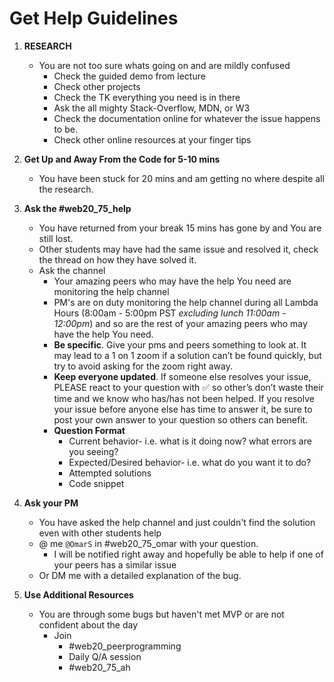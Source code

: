 # Get Help Guidelines
1. **RESEARCH**
    * You are not too sure whats going on and are mildly confused
        * Check the guided demo from lecture
        * Check other projects
        * Check the TK everything you need is in there
        * Ask the all mighty Stack-Overflow, MDN, or W3
        * Check the documentation online for whatever the issue happens to be.
        * Check other online resources at your finger tips
1. **Get Up and Away From the Code for 5-10 mins**
    * You have been stuck for 20 mins and am getting no where despite all the research.
1. **Ask the #web20_75_help** 
    * You have returned from your break 15 mins has gone by and You are still lost.
    * Other students may have had the same issue and resolved it, check the thread on how they have solved it.
    * Ask the channel 
        * Your amazing peers who may have the help You need are monitoring the help channel
        * PM's are on duty monitoring the help channel during all Lambda Hours (8:00am - 5:00pm PST *_excluding lunch 11:00am -                 12:00pm_*) and so are the rest of your amazing peers who may have the help You need.
        * **Be specific**. Give your pms and peers something to look at. It may lead to a 1 on 1 zoom if a solution can’t be found      quickly, but try to avoid asking for the zoom right away.
        * **Keep everyone updated**. If someone else resolves your issue, PLEASE react to your question with :white_check_mark: so other’s don’t waste their time and we know who has/has not been helped. If you resolve your issue before anyone else has time to answer it, be sure to post your own answer to your question so others can benefit.
        * **Question Format**
           * Current behavior-  i.e. what is it doing now? what errors are you seeing?
           * Expected/Desired behavior- i.e. what do you want it to do?
           * Attempted solutions
           * Code snippet

1. **Ask your PM**
    * You have asked the help channel and just couldn't find the solution even with other students help
    * @ me `@OmarS` in #web20_75_omar with your question.
        * I will be notified right away and hopefully be able to help if one of your peers has a similar issue
    * Or DM me with a detailed explanation of the bug.
       
  
1. **Use Additional Resources**
   * You are through some bugs but haven't met MVP or are not confident about the day
      * Join 
         * #web20_peerprogramming
         * Daily Q/A session
         * #web20_75_ah
         
